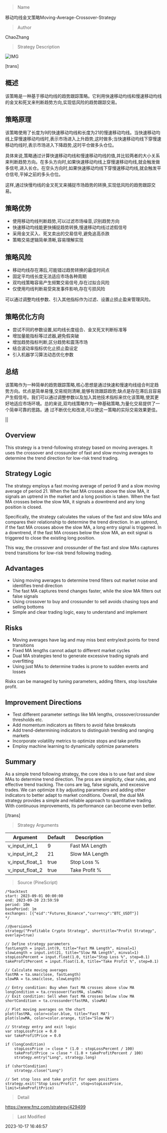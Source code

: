 
> Name

移动均线金叉策略Moving-Average-Crossover-Strategy

> Author

ChaoZhang

> Strategy Description

![IMG](https://www.fmz.com/upload/asset/14b4a649245259e86d9.png)

[trans]


## 概述

该策略是一种基于移动均线的趋势跟踪策略。它利用快速移动均线和慢速移动均线的金叉和死叉来判断趋势方向,实现低风险的趋势跟踪交易。

## 策略原理

该策略使用了长度为9的快速移动均线和长度为21的慢速移动均线。当快速移动均线上穿慢速移动均线时,表示市场进入上升趋势,这时做多;当快速移动均线下穿慢速移动均线时,表示市场进入下降趋势,这时平仓做多头仓位。

具体来说,策略通过计算快速移动均线和慢速移动均线的值,并比较两者的大小关系来判断趋势方向。在多头方向时,如果快速移动均线上穿慢速移动均线,就会触发做多信号,进入长仓。在空头方向时,如果快速移动均线下穿慢速移动均线,就会触发平仓信号,平掉之前的多头仓位。

这样,通过快慢均线的金叉死叉来捕捉市场趋势的转换,实现低风险的趋势跟踪交易。

## 策略优势

- 使用移动均线判断趋势,可以过滤市场噪音,识别趋势方向
- 快速移动均线能更快捕捉趋势转换,慢速移动均线过滤假信号
- 采用金叉买入、死叉卖出的交易信号,避免追高杀跌
- 策略交易逻辑简单清晰,容易理解实现

## 策略风险

- 移动均线存在滞后,可能错过趋势转换的最佳时间点
- 固定平均线长度无法适应市场各种周期
- 双均线策略容易产生频繁交易信号,存在过拟合风险
- 仅使用均线判断易受突发事件影响,存在亏损风险

可以通过调整均线参数、引入其他指标作为过滤、设置止损止盈来管理风险。

## 策略优化方向

- 尝试不同的参数设置,如均线长度组合、金叉死叉判断标准等
- 增加量能指标等过滤器,避免假突破
- 增加趋势指标判断,区分趋势和震荡市场
- 结合波动率指标优化止损止盈设定
- 引入机器学习算法动态优化参数

## 总结

该策略作为一种简单的趋势跟踪策略,核心思想是通过快速和慢速均线组合判定趋势方向。优点是简单易懂,交易规则清晰,能够有效跟踪趋势;缺点是存在滞后且容易产生假信号。我们可以通过调整参数以及加入其他技术指标来优化该策略,使其更好地适应市场环境。总的来说,双均线策略作为一种基础策略,为量化交易提供了一个简单可靠的思路。通
过不断优化和改进,可以使这一策略的实际交易效果更佳。

|| 

## Overview

This strategy is a trend-following strategy based on moving averages. It uses the crossover and crossunder of fast and slow moving averages to determine the trend direction for low-risk trend trading.

## Strategy Logic

The strategy employs a fast moving average of period 9 and a slow moving average of period 21. When the fast MA crosses above the slow MA, it signals an uptrend in the market and a long position is taken. When the fast MA crosses below the slow MA, it signals a downtrend and any long position is closed. 

Specifically, the strategy calculates the values of the fast and slow MAs and compares their relationship to determine the trend direction. In an uptrend, if the fast MA crosses above the slow MA, a long entry signal is triggered. In a downtrend, if the fast MA crosses below the slow MA, an exit signal is triggered to close the existing long position.

This way, the crossover and crossunder of the fast and slow MAs captures trend transitions for low-risk trend following trading.

## Advantages

- Using moving averages to determine trend filters out market noise and identifies trend direction
- The fast MA captures trend changes faster, while the slow MA filters out false signals
- Using crossover to buy and crossunder to sell avoids chasing tops and selling bottoms
- Simple and clear trading logic, easy to understand and implement

## Risks

- Moving averages have lag and may miss best entry/exit points for trend transitions 
- Fixed MA lengths cannot adapt to different market cycles
- Dual MA strategies tend to generate excessive trading signals and overfitting
- Using just MAs to determine trades is prone to sudden events and losses

Risks can be managed by tuning parameters, adding filters, stop loss/take profit.

## Improvement Directions 

- Test different parameter settings like MA lengths, crossover/crossunder thresholds etc.
- Add momentum indicators as filters to avoid false breakouts
- Add trend-determining indicators to distinguish trending and ranging markets
- Incorporate volatility metrics to optimize stops and take profits  
- Employ machine learning to dynamically optimize parameters

## Summary

As a simple trend following strategy, the core idea is to use fast and slow MAs to determine trend direction. The pros are simplicity, clear rules, and effective trend tracking. The cons are lag, false signals, and excessive trades. We can optimize it by adjusting parameters and adding other indicators to better adapt to market conditions. Overall, the dual MA strategy provides a simple and reliable approach to quantitative trading. With continuous improvements, its performance can become even better.

[/trans]

> Strategy Arguments



|Argument|Default|Description|
|----|----|----|
|v_input_int_1|9|Fast MA Length|
|v_input_int_2|21|Slow MA Length|
|v_input_float_1|true|Stop Loss %|
|v_input_float_2|true|Take Profit %|


> Source (PineScript)

``` pinescript
/*backtest
start: 2023-09-01 00:00:00
end: 2023-09-20 23:59:59
period: 10m
basePeriod: 1m
exchanges: [{"eid":"Futures_Binance","currency":"BTC_USDT"}]
*/

//@version=5
strategy("Profitable Crypto Strategy", shorttitle="Profit Strategy", overlay=true)

// Define strategy parameters
fastLength = input.int(9, title="Fast MA Length", minval=1)
slowLength = input.int(21, title="Slow MA Length", minval=1)
stopLossPercent = input.float(1.0, title="Stop Loss %", step=0.1)
takeProfitPercent = input.float(1.0, title="Take Profit %", step=0.1)

// Calculate moving averages
fastMA = ta.sma(close, fastLength)
slowMA = ta.sma(close, slowLength)

// Entry condition: Buy when fast MA crosses above slow MA
longCondition = ta.crossover(fastMA, slowMA)
// Exit condition: Sell when fast MA crosses below slow MA
shortCondition = ta.crossunder(fastMA, slowMA)

// Plot moving averages on the chart
plot(fastMA, color=color.blue, title="Fast MA")
plot(slowMA, color=color.orange, title="Slow MA")

// Strategy entry and exit logic
var stopLossPrice = 0.0
var takeProfitPrice = 0.0

if (longCondition)
    stopLossPrice := close * (1.0 - stopLossPercent / 100)
    takeProfitPrice := close * (1.0 + takeProfitPercent / 100)
    strategy.entry("Long", strategy.long)

if (shortCondition)
    strategy.close("Long")

// Set stop loss and take profit for open positions
strategy.exit("Stop Loss/Profit", stop=stopLossPrice, limit=takeProfitPrice)

```

> Detail

https://www.fmz.com/strategy/429499

> Last Modified

2023-10-17 16:46:57
